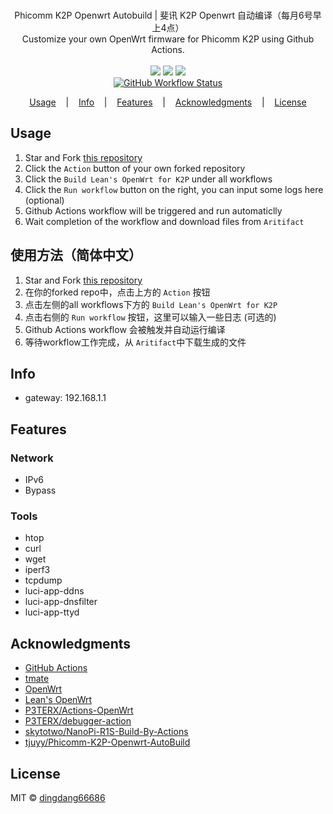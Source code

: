 <p align=center>
  <br>
  <span>Phicomm K2P Openwrt Autobuild | 斐讯 K2P Openwrt 自动编译（每月6号早上4点）</span>
  <br>
  <span>Customize your own OpenWrt firmware for Phicomm K2P using Github Actions.</span>
  <br>
  <br>
  <a target="_blank" href="LICENSE" title="License: MIT"><img src="https://img.shields.io/github/license/mashape/apistatus.svg?style=flat-square&label=LICENSE"></a>
  <a target="_blank" href="https://github.com/dingdang66686/Phicomm-K2P-Openwrt-Autobuild/stargazers" title="Stars"><img src="https://img.shields.io/github/stars/dingdang66686/Phicomm-K2P-Openwrt-Autobuild.svg?style=flat-square&label=Stars"></a>
  <a target="_blank" href="https://github.com/dingdang66686/Phicomm-K2P-Openwrt-Autobuild/fork" title="Forks"><img src="https://img.shields.io/github/forks/dingdang66686/Phicomm-K2P-Openwrt-Autobuild.svg?style=flat-square&label=Forks"></a>
  <br>
  <a target="_blank" href="https://github.com/dingdang66686/Phicomm-K2P-Openwrt-Autobuild/actions" title="GitHub Actions Workflow Status"><img alt="GitHub Workflow Status" src="https://img.shields.io/github/workflow/status/dingdang66686/Phicomm-K2P-Openwrt-Autobuild/Build%20OpenWrt%20for%20K2P?style=for-the-badge"></a>
</p>

<p align="center">
  <a href="#usage">Usage</a>
  &nbsp;&nbsp;&nbsp;|&nbsp;&nbsp;&nbsp;
  <a href="#info">Info</a>
  &nbsp;&nbsp;&nbsp;|&nbsp;&nbsp;&nbsp;
  <a href="#features">Features</a>
  &nbsp;&nbsp;&nbsp;|&nbsp;&nbsp;&nbsp;
  <a href="#acknowledgments">Acknowledgments</a>
  &nbsp;&nbsp;&nbsp;|&nbsp;&nbsp;&nbsp;
  <a href="#license">License</a>
</p>


## Usage

1. Star and Fork [this repository](https://github.com/tjuyy/Phicomm-K2P-Openwrt-Autobuild)
2. Click the `Action` button of your own forked repository
3. Click the `Build Lean's OpenWrt for K2P` under all workflows
4. Click the `Run workflow` button on the right, you can input some logs here (optional)
5. Github Actions workflow will be triggered and run automaticlly
6. Wait completion of the workflow and download files from `Aritifact`

## 使用方法（简体中文）

1. Star and Fork [this repository](https://github.com/tjuyy/Phicomm-K2P-Openwrt-Autobuild)
2. 在你的forked repo中，点击上方的 `Action` 按钮 
3. 点击左侧的all workflows下方的 `Build Lean's OpenWrt for K2P`
4. 点击右侧的 `Run workflow` 按钮，这里可以输入一些日志 (可选的)
5. Github Actions workflow 会被触发并自动运行编译
6. 等待workflow工作完成，从 `Aritifact`中下载生成的文件

## Info

- gateway: 192.168.1.1

## Features

### Network
- IPv6
- Bypass

### Tools
- htop
- curl
- wget
- iperf3
- tcpdump
- luci-app-ddns
- luci-app-dnsfilter
- luci-app-ttyd

## Acknowledgments

- [GitHub Actions](https://github.com/features/actions)
- [tmate](https://github.com/tmate-io/tmate)
- [OpenWrt](https://github.com/openwrt/openwrt)
- [Lean's OpenWrt](https://github.com/coolsnowwolf/lede)
- [P3TERX/Actions-OpenWrt](https://github.com/P3TERX/Actions-OpenWrt)
- [P3TERX/debugger-action](https://github.com/P3TERX/debugger-action)
- [skytotwo/NanoPi-R1S-Build-By-Actions](https://github.com/skytotwo/NanoPi-R1S-Build-By-Actions)
- [tjuyy/Phicomm-K2P-Openwrt-AutoBuild](https://github.com/tjuyy/Phicomm-K2P-Openwrt-Autobuild)

## License

MIT © [dingdang66686](https://github.com/dingdang66686)

